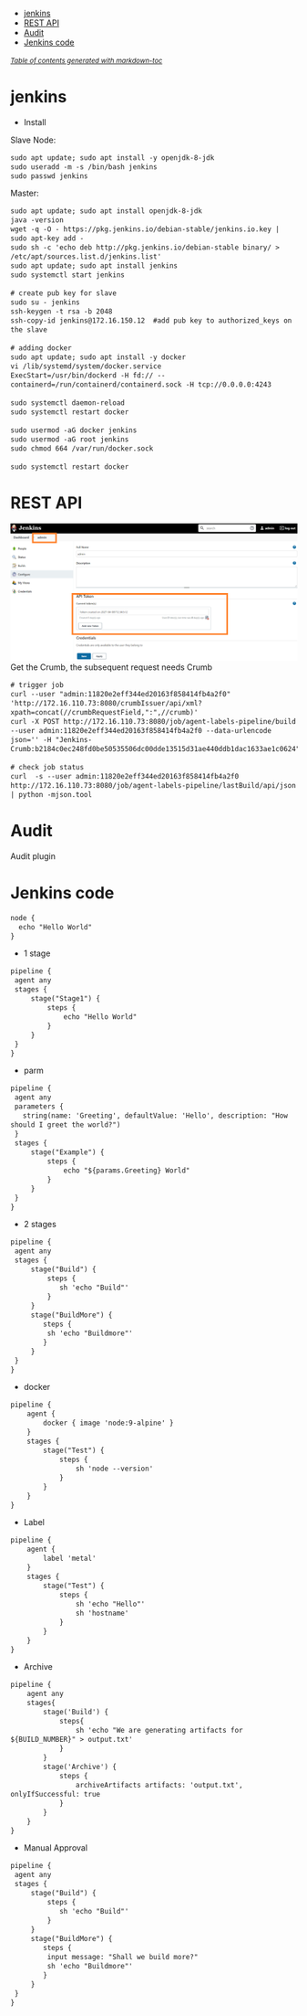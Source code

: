 - [jenkins](#jenkins)
- [REST API](#rest-api)
- [Audit](#audit)
- [Jenkins code](#jenkins-code)

<small><i><a href='http://ecotrust-canada.github.io/markdown-toc/'>Table of contents generated with markdown-toc</a></i></small>

# jenkins
- Install

Slave Node:
```console
sudo apt update; sudo apt install -y openjdk-8-jdk
sudo useradd -m -s /bin/bash jenkins
sudo passwd jenkins
```

Master:
```console
sudo apt update; sudo apt install openjdk-8-jdk
java -version
wget -q -O - https://pkg.jenkins.io/debian-stable/jenkins.io.key | sudo apt-key add -
sudo sh -c 'echo deb http://pkg.jenkins.io/debian-stable binary/ > /etc/apt/sources.list.d/jenkins.list'
sudo apt update; sudo apt install jenkins
sudo systemctl start jenkins

# create pub key for slave
sudo su - jenkins
ssh-keygen -t rsa -b 2048
ssh-copy-id jenkins@172.16.150.12  #add pub key to authorized_keys on the slave

# adding docker 
sudo apt update; sudo apt install -y docker
vi /lib/systemd/system/docker.service
ExecStart=/usr/bin/dockerd -H fd:// --containerd=/run/containerd/containerd.sock -H tcp://0.0.0.0:4243

sudo systemctl daemon-reload
sudo systemctl restart docker

sudo usermod -aG docker jenkins
sudo usermod -aG root jenkins
sudo chmod 664 /var/run/docker.sock

sudo systemctl restart docker
```

# REST API
![Image of Yaktocat](./admintoken.png)
Get the Crumb, the subsequent request needs Crumb
```console
# trigger job
curl --user "admin:11820e2eff344ed20163f858414fb4a2f0" 'http://172.16.110.73:8080/crumbIssuer/api/xml?xpath=concat(//crumbRequestField,":",//crumb)' 
curl -X POST http://172.16.110.73:8080/job/agent-labels-pipeline/build --user admin:11820e2eff344ed20163f858414fb4a2f0 --data-urlencode json='' -H "Jenkins-Crumb:b2184c0ec248fd0be50535506dc00dde13515d31ae440ddb1dac1633ae1c0624"

# check job status
curl  -s --user admin:11820e2eff344ed20163f858414fb4a2f0 http://172.16.110.73:8080/job/agent-labels-pipeline/lastBuild/api/json | python -mjson.tool
```
# Audit
Audit plugin

# Jenkins code
```console
node {
  echo "Hello World"
}
```
- 1 stage
```console
pipeline {
 agent any
 stages {
     stage("Stage1") {
         steps {
             echo "Hello World"
         }
     }
 }
}

```
- parm
```console
pipeline {
 agent any
 parameters {
   string(name: 'Greeting', defaultValue: 'Hello', description: "How should I greet the world?")
 }
 stages {
     stage("Example") {
         steps {
             echo "${params.Greeting} World"
         }
     }
 }
}

```
- 2 stages
```console
pipeline {
 agent any
 stages {
     stage("Build") {
         steps {
            sh 'echo "Build"'
         }
     }
     stage("BuildMore") {
        steps {
         sh 'echo "Buildmore"'
        }
     }
 }
}
```
- docker
```console
pipeline {
    agent {
        docker { image 'node:9-alpine' }
    }
    stages {
        stage("Test") {
            steps {
                sh 'node --version'
            }
        }
    }
}
```
- Label
```console
pipeline {
    agent {
        label 'metal'
    }
    stages {
        stage("Test") {
            steps {
                sh 'echo "Hello"'
                sh 'hostname'
            }
        }
    }
}
```
- Archive
```
pipeline {
    agent any
    stages{
        stage('Build') {
            steps{
                sh 'echo "We are generating artifacts for ${BUILD_NUMBER}" > output.txt'
            }
        }
        stage('Archive') {
            steps {
                archiveArtifacts artifacts: 'output.txt', onlyIfSuccessful: true
            }
        }
    }
}
```
- Manual Approval
```
pipeline {
 agent any
 stages {
     stage("Build") {
         steps {
            sh 'echo "Build"'
         }
     }
     stage("BuildMore") {
        steps {
         input message: "Shall we build more?"
         sh 'echo "Buildmore"'
        }
     }
 }
}
```
